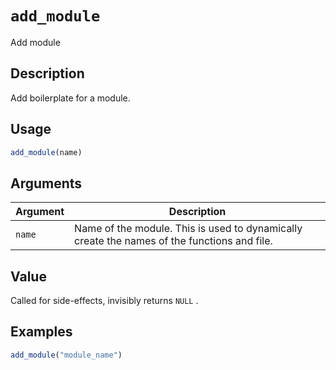 # `add_module`

Add module


## Description

Add boilerplate for a module.


## Usage

```r
add_module(name)
```


## Arguments

Argument      |Description
------------- |----------------
`name`     |     Name of the module. This is used to dynamically create the names of the functions and file.


## Value

Called for side-effects, invisibly returns
 `NULL` .


## Examples

```r
add_module("module_name")
```


